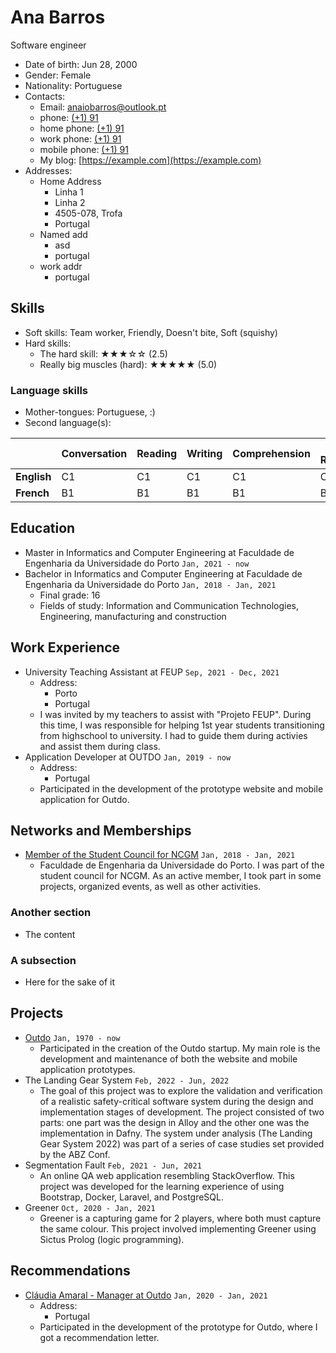# Ana Barros
Software engineer

- Date of birth: Jun 28, 2000
- Gender: Female
- Nationality: Portuguese
- Contacts:
    - Email: [anaiobarros@outlook.pt](mailto:anaiobarros@outlook.pt)
    - phone: [(+1) 91](tel:+1-91)
    - home phone: [(+1) 91](tel:+1-91)
    - work phone: [(+1) 91](tel:+1-91)
    - mobile phone: [(+1) 91](tel:+1-91)
    - My blog: [https://example.com](https://example.com)
- Addresses:
    - Home Address
        - Linha 1
        - Linha 2
        - 4505-078, Trofa
        - Portugal
    - Named add
        - asd
        - portugal
    - work addr
        - portugal

## Skills

- Soft skills: Team worker, Friendly, Doesn't bite, Soft (squishy)
- Hard skills:
    - The hard skill: ★★★☆☆ (2.5)
    - Really big muscles (hard): ★★★★★ (5.0)

### Language skills

- Mother-tongues: Portuguese, :)
- Second language(s):

| | Conversation | Reading | Writing | Comprehension | Peer Review |
|-|-|-|-|-|-|
| **English** | C1 | C1 | C1 | C1 | C1 |
| **French** | B1 | B1 | B1 | B1 | B1 |

## Education

- Master in Informatics and Computer Engineering at Faculdade de Engenharia da Universidade do Porto `Jan, 2021 - now`
- Bachelor in Informatics and Computer Engineering at Faculdade de Engenharia da Universidade do Porto `Jan, 2018 - Jan, 2021`
    - Final grade: 16
    - Fields of study: Information and Communication Technologies, Engineering, manufacturing and construction

## Work Experience

- University Teaching Assistant at FEUP `Sep, 2021 - Dec, 2021`
    - Address:
        - Porto
        - Portugal
    - I was invited by my teachers to assist with "Projeto FEUP". During this time, I was responsible for helping 1st year
students transitioning from highschool to university. I had to guide them during activies and assist them during class.
- Application Developer at OUTDO `Jan, 2019 - now`
    - Address:
        - Portugal
    - Participated in the development of the prototype website and mobile application for Outdo.

## Networks and Memberships

- [Member of the Student Council for NCGM](https://ncgm.fe.up.pt/pt/home) `Jan, 2018 - Jan, 2021`
    - Faculdade de Engenharia da Universidade do Porto. I was part of the student council for NCGM. As an active member, I took part in some projects, organized events, as well as other activities.

### Another section

- The content

### A subsection

- Here for the sake of it

## Projects

- [Outdo](https://outdoapp.pt/) `Jan, 1970 - now`
    - Participated in the creation of the Outdo startup. My main role is the development and maintenance of both the website
and mobile application prototypes.
- The Landing Gear System `Feb, 2022 - Jun, 2022`
    - The goal of this project was to explore the validation and verification of a realistic safety-critical software system during the design and implementation stages of development. The project consisted of two parts: one part was the design in Alloy and the other one was the implementation in Dafny. The system under analysis (The Landing Gear System 2022) was part of a series of case studies set provided by the ABZ Conf.
- Segmentation Fault `Feb, 2021 - Jun, 2021`
    - An online QA web application resembling StackOverflow. This project was developed for the learning experience of using
Bootstrap, Docker, Laravel, and PostgreSQL.
- Greener `Oct, 2020 - Jan, 2021`
    - Greener is a capturing game for 2 players, where both must capture the same colour. This project involved implementing Greener using Sictus Prolog (logic programming).

## Recommendations

- [Cláudia Amaral - Manager at Outdo](mailto:info@outdoapp.com) `Jan, 2020 - Jan, 2021`
    - Address:
        - Portugal
    - Participated in the development of the prototype for Outdo, where I got a recommendation letter.
